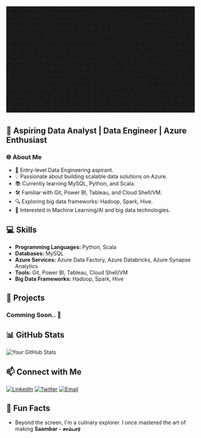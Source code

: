 # ![Your Name](https://github.com/salaimanis/salaimanis/blob/ffd9d29b6aa4c23b0392194674a6e1fe651854c4/Untitled%20video44.gif)

## 🚀 Aspiring Data Analyst | Data Engineer | Azure Enthusiast

### 🌐 About Me

- 🌱 Entry-level Data Engineering aspirant.
- 💡 Passionate about building scalable data solutions on Azure.
- 📚 Currently learning MySQL, Python, and Scala.
- 🛠️ Familiar with Git, Power BI, Tableau, and Cloud Shell/VM.
- 🔍 Exploring big data frameworks: Hadoop, Spark, Hive.
- 🤖 Interested in Machine Learning/AI and big data technologies.

## 💻 Skills

- **Programming Languages:** Python, Scala
- **Databases:** MySQL
- **Azure Services:** Azure Data Factory, Azure Databricks, Azure Synapse Analytics
- **Tools:** Git, Power BI, Tableau, Cloud Shell/VM
- **Big Data Frameworks:** Hadoop, Spark, Hive

## 🌟 Projects

### Comming Soon.. 🤪

## 📊 GitHub Stats

![Your GitHub Stats](https://github-readme-stats.vercel.app/api?username=salaimanis&show_icons=true&count_private=true)


## 📫 Connect with Me

[![LinkedIn](https://img.shields.io/badge/LinkedIn-Connect-blue)](https://www.linkedin.com/in/salaimanis/)
[![Twitter](https://img.shields.io/badge/Twitter-Follow-blue)](https://twitter.com/ssalaimani)
[![Email](https://img.shields.io/badge/Email-Contact-red)](mailto:salaimani4@gmail.com)

## 🎉 Fun Facts

- Beyond the screen, I'm a culinary explorer. I once mastered the art of making  **Saambar - சாம்பார்**


